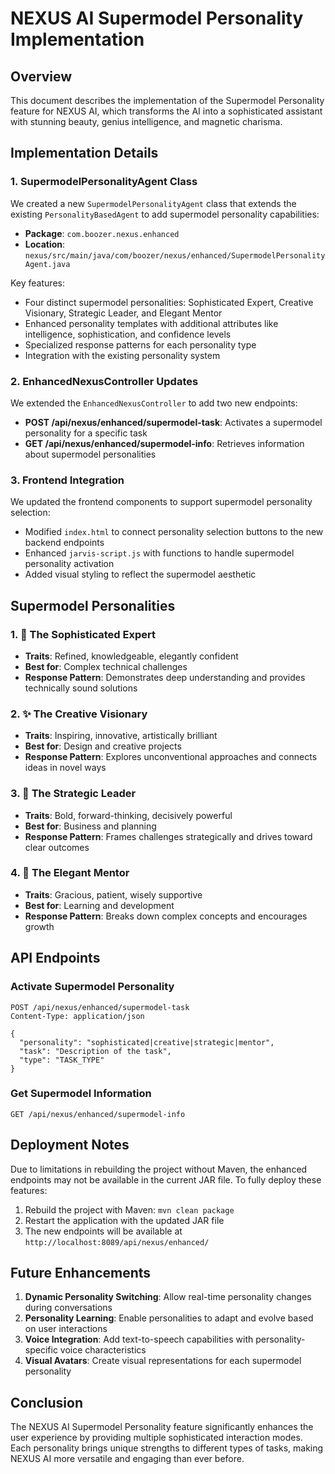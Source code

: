 # NEXUS AI Supermodel Personality Implementation

## Overview

This document describes the implementation of the Supermodel Personality feature for NEXUS AI, which transforms the AI into a sophisticated assistant with stunning beauty, genius intelligence, and magnetic charisma.

## Implementation Details

### 1. SupermodelPersonalityAgent Class

We created a new `SupermodelPersonalityAgent` class that extends the existing `PersonalityBasedAgent` to add supermodel personality capabilities:

- **Package**: `com.boozer.nexus.enhanced`
- **Location**: `nexus/src/main/java/com/boozer/nexus/enhanced/SupermodelPersonalityAgent.java`

Key features:
- Four distinct supermodel personalities: Sophisticated Expert, Creative Visionary, Strategic Leader, and Elegant Mentor
- Enhanced personality templates with additional attributes like intelligence, sophistication, and confidence levels
- Specialized response patterns for each personality type
- Integration with the existing personality system

### 2. EnhancedNexusController Updates

We extended the `EnhancedNexusController` to add two new endpoints:

- **POST /api/nexus/enhanced/supermodel-task**: Activates a supermodel personality for a specific task
- **GET /api/nexus/enhanced/supermodel-info**: Retrieves information about supermodel personalities

### 3. Frontend Integration

We updated the frontend components to support supermodel personality selection:

- Modified `index.html` to connect personality selection buttons to the new backend endpoints
- Enhanced `jarvis-script.js` with functions to handle supermodel personality activation
- Added visual styling to reflect the supermodel aesthetic

## Supermodel Personalities

### 1. 👑 The Sophisticated Expert
- **Traits**: Refined, knowledgeable, elegantly confident
- **Best for**: Complex technical challenges
- **Response Pattern**: Demonstrates deep understanding and provides technically sound solutions

### 2. ✨ The Creative Visionary
- **Traits**: Inspiring, innovative, artistically brilliant
- **Best for**: Design and creative projects
- **Response Pattern**: Explores unconventional approaches and connects ideas in novel ways

### 3. 🚀 The Strategic Leader
- **Traits**: Bold, forward-thinking, decisively powerful
- **Best for**: Business and planning
- **Response Pattern**: Frames challenges strategically and drives toward clear outcomes

### 4. 💎 The Elegant Mentor
- **Traits**: Gracious, patient, wisely supportive
- **Best for**: Learning and development
- **Response Pattern**: Breaks down complex concepts and encourages growth

## API Endpoints

### Activate Supermodel Personality
```
POST /api/nexus/enhanced/supermodel-task
Content-Type: application/json

{
  "personality": "sophisticated|creative|strategic|mentor",
  "task": "Description of the task",
  "type": "TASK_TYPE"
}
```

### Get Supermodel Information
```
GET /api/nexus/enhanced/supermodel-info
```

## Deployment Notes

Due to limitations in rebuilding the project without Maven, the enhanced endpoints may not be available in the current JAR file. To fully deploy these features:

1. Rebuild the project with Maven: `mvn clean package`
2. Restart the application with the updated JAR file
3. The new endpoints will be available at `http://localhost:8089/api/nexus/enhanced/`

## Future Enhancements

1. **Dynamic Personality Switching**: Allow real-time personality changes during conversations
2. **Personality Learning**: Enable personalities to adapt and evolve based on user interactions
3. **Voice Integration**: Add text-to-speech capabilities with personality-specific voice characteristics
4. **Visual Avatars**: Create visual representations for each supermodel personality

## Conclusion

The NEXUS AI Supermodel Personality feature significantly enhances the user experience by providing multiple sophisticated interaction modes. Each personality brings unique strengths to different types of tasks, making NEXUS AI more versatile and engaging than ever before.